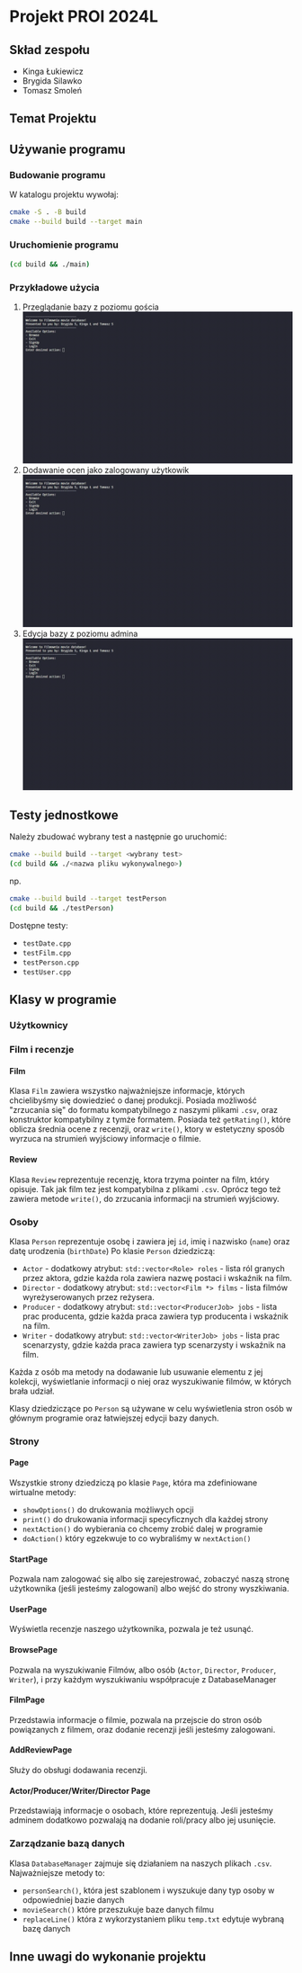 # Projekt PROI 2024L

## Skład zespołu

- Kinga Łukiewicz
- Brygida Silawko
- Tomasz Smoleń

## Temat Projektu

## Używanie programu

### Budowanie programu
W katalogu projektu wywołaj:
```bash
cmake -S . -B build
cmake --build build --target main
```
### Uruchomienie programu

```bash
(cd build && ./main)
```

### Przykładowe użycia

1. Przeglądanie bazy z poziomu gościa
![example 1 gif](./docs/example1.gif)
2. Dodawanie ocen jako zalogowany użytkowik
![example 2 gif](./docs/example2.gif)
3. Edycja bazy z poziomu admina
![example 3 gif](./docs/example3.gif)

## Testy jednostkowe

Należy zbudować wybrany test a następnie go uruchomić:
```bash
cmake --build build --target <wybrany test>
(cd build && ./<nazwa pliku wykonywalnego>)
```
np.
```bash
cmake --build build --target testPerson
(cd build && ./testPerson)
```
Dostępne testy:
- `testDate.cpp`
- `testFilm.cpp`
- `testPerson.cpp`
- `testUser.cpp`

## Klasy w programie

### Użytkownicy

### Film i recenzje
#### Film
Klasa `Film` zawiera wszystko najważniejsze informacje, których chcielibyśmy się dowiedzieć o danej produkcji. Posiada możliwość "zrzucania się" do formatu kompatybilnego z naszymi plikami `.csv`, oraz konstruktor kompatybilny z tymże formatem.
Posiada też `getRating()`, które oblicza średnia ocene z recenzji, oraz `write()`, ktory w estetyczny sposób wyrzuca na strumień wyjściowy informacje o filmie.

#### Review
Klasa `Review` reprezentuje recenzję, ktora trzyma pointer na film, który opisuje. Tak jak film tez jest kompatybilna z plikami `.csv`. Oprócz tego też zawiera metode `write()`, do zrzucania informacji na strumień wyjściowy.

### Osoby

Klasa `Person` reprezentuje osobę i zawiera jej `id`, imię i nazwisko (`name`) oraz datę urodzenia (`birthDate`)
Po klasie `Person` dziedziczą:
- `Actor` - dodatkowy atrybut: `std::vector<Role> roles` - lista ról granych przez aktora, gdzie każda rola zawiera nazwę postaci i wskaźnik na film.
- `Director` - dodatkowy atrybut: `std::vector<Film *> films` - lista filmów wyreżyserowanych przez reżysera.
- `Producer` - dodatkowy atrybut: `std::vector<ProducerJob> jobs` - lista prac producenta, gdzie każda praca zawiera typ producenta i wskaźnik na film.
- `Writer` - dodatkowy atrybut: `std::vector<WriterJob> jobs` - lista prac scenarzysty, gdzie każda praca zawiera typ scenarzysty i wskaźnik na film.

Każda z osób ma metody na dodawanie lub usuwanie elementu z jej kolekcji, wyświetlanie informacji o niej oraz wyszukiwanie filmów, w których brała udział.

Klasy dziedziczące po `Person` są używane w celu wyświetlenia stron osób w głównym programie oraz łatwiejszej edycji bazy danych.

### Strony
#### Page
Wszystkie strony dziedziczą po klasie `Page`, która ma zdefiniowane wirtualne metody:
- `showOptions()` do drukowania możliwych opcji
- `print()` do drukowania informacji specyficznych dla każdej strony
- `nextAction()` do wybierania co chcemy zrobić dalej w programie
- `doAction()` który egzekwuje to co wybraliśmy w `nextAction()`

#### StartPage
Pozwala nam zalogować się albo się zarejestrować,  zobaczyć naszą stronę użytkownika (jeśli jesteśmy zalogowani) albo wejść do strony wyszkiwania.

#### UserPage
Wyświetla recenzje naszego użytkownika, pozwala je też usunąć.

#### BrowsePage
Pozwala na wyszukiwanie Filmów, albo osób (`Actor`, `Director`, `Producer`, `Writer`), i przy każdym wyszukiwaniu współpracuje z DatabaseManager

#### FilmPage
Przedstawia informacje o filmie, pozwala na przejscie do stron osób powiązanych z filmem, oraz dodanie recenzji jeśli jesteśmy zalogowani.

#### AddReviewPage
Służy do obsługi dodawania recenzji.

#### Actor/Producer/Writer/Director Page
Przedstawiają informacje o osobach, które reprezentują. Jeśli jesteśmy adminem dodatkowo pozwalają na dodanie roli/pracy albo jej usunięcie.


### Zarządzanie bazą danych
Klasa `DatabaseManager` zajmuje się działaniem na naszych plikach `.csv`. Najważniejsze metody to:
- `personSearch()`, która jest szablonem i wyszukuje dany typ osoby w odpowiedniej bazie danych
- `movieSearch()` które przeszukuje baze danych filmu
- `replaceLine()` która z wykorzystaniem pliku `temp.txt` edytuje wybraną bazę danych

## Inne uwagi do wykonanie projektu